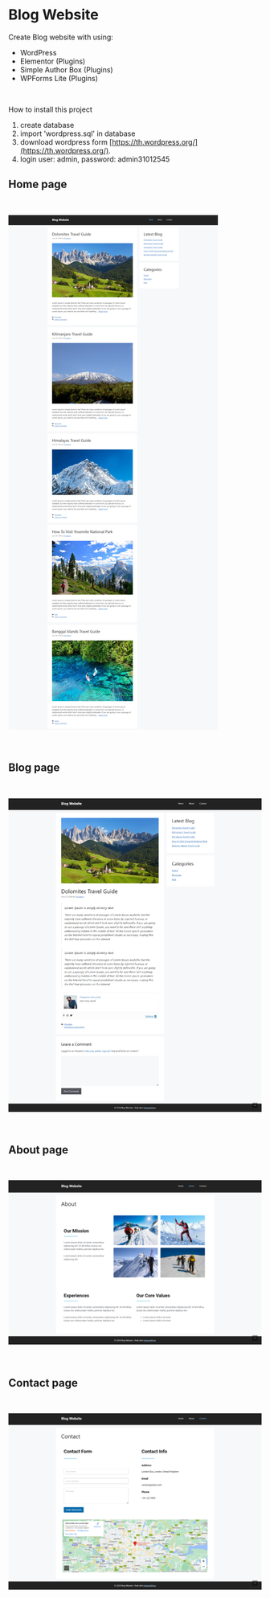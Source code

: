 # Blog Website

Create Blog website with using:

- WordPress
- Elementor (Plugins)
- Simple Author Box (Plugins)
- WPForms Lite (Plugins)

<br>

How to install this project

1. create database
2. import 'wordpress.sql' in database
3. download wordpress form [https://th.wordpress.org/](https://th.wordpress.org/).
4. login user: admin, password: admin31012545

## Home page
<br>

![alt text](img/home.png)

<br>

## Blog page
<br>

![alt text](img/blog.png)

<br>

## About page
<br>

![alt text](img/about.png)

<br>

## Contact page
<br>

![alt text](img/contact.png)

<br>

